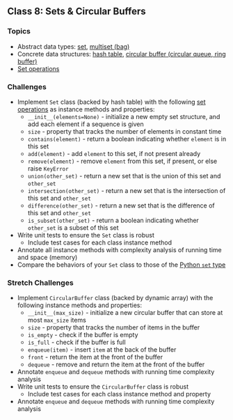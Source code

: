 
## Class 8: Sets & Circular Buffers

### Topics
- Abstract data types: [set], [multiset (bag)][multiset]
- Concrete data structures: [hash table], [circular buffer (circular queue, ring buffer)][circular buffer]
- [Set operations]

### Challenges

- Implement `Set` class (backed by hash table) with the following [set operations] as instance methods and properties:
    - `__init__(elements=None)` - initialize a new empty set structure, and add each element if a sequence is given
    - `size` - property that tracks the number of elements in constant time
    - `contains(element)` - return a boolean indicating whether `element` is in this set
    - `add(element)` - add `element` to this set, if not present already
    - `remove(element)` - remove `element` from this set, if present, or else raise `KeyError`
    - `union(other_set)` - return a new set that is the union of this set and `other_set`
    - `intersection(other_set)` - return a new set that is the intersection of this set and `other_set`
    - `difference(other_set)` - return a new set that is the difference of this set and `other_set`
    - `is_subset(other_set)` - return a boolean indicating whether `other_set` is a subset of this set
- Write unit tests to ensure the `Set` class is robust
    - Include test cases for each class instance method
- Annotate all instance methods with complexity analysis of running time and space (memory)
- Compare the behaviors of your `Set` class to those of the [Python `set` type]

### Stretch Challenges

- Implement `CircularBuffer` class (backed by dynamic array) with the following instance methods and properties:
    - `__init__(max_size)` - initialize a new circular buffer that can store at most `max_size` items
    - `size` - property that tracks the number of items in the buffer
    - `is_empty` - check if the buffer is empty
    - `is_full` - check if the buffer is full
    - `enqueue(item)` - insert `item` at the back of the buffer
    - `front` - return the item at the front of the buffer
    - `dequeue` - remove and return the item at the front of the buffer
- Annotate `enqueue` and `dequeue` methods with running time complexity analysis
- Write unit tests to ensure the `CircularBuffer` class is robust
    - Include test cases for each class instance method and property
- Annotate `enqueue` and `dequeue` methods with running time complexity analysis


[set]: https://en.wikipedia.org/wiki/Set_(abstract_data_type)
[multiset]: https://en.wikipedia.org/wiki/Set_(abstract_data_type)#Multiset
[set operations]: https://en.wikipedia.org/wiki/Set_(abstract_data_type)#Operations
[hash table]: https://en.wikipedia.org/wiki/Hash_table
[circular buffer]: https://en.wikipedia.org/wiki/Circular_buffer
[Python `set` type]: https://docs.python.org/3/library/stdtypes.html#set
